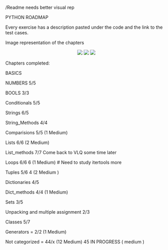 /Readme needs better visual rep

PYTHON ROADMAP

Every exercise has a description pasted under the code and the link to the test cases.

Image representation of the chapters 
<p align = "center">
  
<img src="https://github.com/mykasero/excercism_practice/assets/58263528/a11f2895-a78c-40fa-a0c7-43000294de9e"/>

<img src="https://github.com/mykasero/excercism_practice/assets/58263528/fd90c642-e8c3-4ea4-bced-3a4fabdc6253"/>

<img src="https://github.com/mykasero/excercism_practice/assets/58263528/9aabc100-cf1b-488a-9201-c1df159b4dab"/>

</p>
Chapters completed:

BASICS

NUMBERS 5/5

BOOLS 3/3

Conditionals 5/5

Strings 6/5

String_Methods 4/4

Comparisions 5/5  (1 Medium)

Lists 6/6 (2 Medium)

List_methods 7/7
Come back to VLQ some time later

Loops 6/6 6 (1 Medium) # Need to study itertools more

Tuples 5/6 4 (2 Medium )

Dictionaries 4/5

Dict_methods 4/4 (1 Medium)

Sets 3/5

Unpacking and multiple assignment 2/3

Classes 5/7

Generators = 2/2 (1 Medium)

Not categorized = 44/x (12 Medium) 45 IN PROGRESS ( medium )

